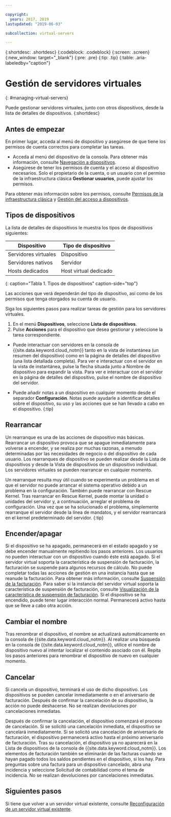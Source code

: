 ```yaml
---

copyright:
  years: 2017, 2019
lastupdated: "2019-06-03"

subcollection: virtual-servers

---
```


{:shortdesc: .shortdesc}
{:codeblock: .codeblock}
{:screen: .screen}
{:new_window: target="_blank"}
{:pre: .pre}
{:tip: .tip}
{:table: .aria-labeledby="caption"}


# Gestión de servidores virtuales
{: #managing-virtual-servers}

Puede gestionar servidores virtuales, junto con otros dispositivos, desde la lista de detalles de dispositivos.
{:shortdesc}


## Antes de empezar
En primer lugar, acceda al menú de dispositivo y asegúrese de que tiene los permisos de cuenta correctos para completar las tareas.

* Acceda al menú del dispositivo de la consola. Para obtener más información, consulte [Navegación a dispositivos](/docs/vsi?topic=virtual-servers-navigating-devices).
* Asegúrese de tener los permisos de cuenta y el acceso al dispositivo necesarios. Solo el propietario de la cuenta, o un usuario con el permiso de la infraestructura clásica **Gestionar usuarios**, puede ajustar los permisos.

Para obtener más información sobre los permisos, consulte [Permisos de la infraestructura clásica](/docs/iam?topic=iam-infrapermission#infrapermission) y [Gestión del acceso a dispositivos](/docs/vsi?topic=virtual-servers-managing-device-access).

## Tipos de dispositivos
La lista de detalles de dispositivos le muestra los tipos de dispositivos siguientes:

| Dispositivo  | Tipo de dispositivo  |
| ------  | ------------ | 
| Servidores virtuales | Dispositivo |
| Servidores nativos | Servidor |
| Hosts dedicados | Host virtual dedicado | 
{: caption="Tabla 1. Tipos de dispositivos" caption-side="top"}

Las acciones que verá dependerán del tipo de dispositivo, así como de los permisos que tenga otorgados su cuenta de usuario.

Siga los siguientes pasos para realizar tareas de gestión para los servidores virtuales.

1. En el menú **Dispositivos**, seleccione **Lista de dispositivos**.
2. Pulse **Acciones** para el dispositivo que desea gestionar y seleccione la tarea correspondiente.

* Puede interactuar con servidores en la consola de {{site.data.keyword.cloud_notm}} tanto en la vista de instantánea (un resumen del dispositivo) como en la página de detalles del dispositivo (una lista detallada completa). Para ver e interactuar con el servidor en la vista de instantánea, pulse la flecha situada junto a Nombre de dispositivo para expandir la vista. Para ver e interactuar con el servidor en la página de
detalles del dispositivo, pulse el nombre de dispositivo del servidor.

* Puede añadir notas a un dispositivo en cualquier momento desde el separador **Configuración**. Notas puede ayudarle a identificar detalles sobre el dispositivo, su uso y las acciones que se han llevado a cabo en el dispositivo.
 {:tip}

## Rearrancar
Un rearranque es una de las acciones de dispositivo más básicas. Rearrancar un dispositivo provoca que se apague inmediatamente para volverse a encender, y se realiza por muchas razonas, a menudo determinadas por las necesidades de negocio o del dispositivo de cada usuario. Los rearranques de dispositivo se pueden realizar desde la Lista de dispositivos y desde la Vista de dispositivos de un dispositivo individual. Los servidores virtuales se pueden rearrancar en cualquier momento.

Un rearranque resulta muy útil cuando se experimenta un problema en el que el servidor no puede arrancar el sistema operativo debido a un problema en la configuración.  También puede rearrancar con Rescue Kernel. Tras rearrancar en Rescue Kernel, puede montar la unidad o unidades del servidor y, a continuación, arreglar el problema de configuración. Una vez que se ha solucionado el problema, simplemente rearranque el servidor desde la línea de mandatos, y el servidor rearrancará en el kernel predeterminado del servidor.
{:tip}

## Encender/apagar
Si el dispositivo se ha apagado, permanecerá en el estado apagado y se debe encender manualmente repitiendo los pasos anteriores. Los usuarios no pueden interactuar con un dispositivo cuando éste está apagado. Si el servidor virtual soporta la característica de suspensión de facturación, la facturación se suspende para algunos recursos de cálculo. No puede completar todas las acciones de gestión en una instancia hasta que se reanude la facturación. Para obtener más información, consulte [Suspensión de la facturación](/docs/vsi?topic=virtual-servers-about-suspend-billing#about-suspend-billing). Para saber si la instancia del servidor virtual soporta la característica de suspensión de facturación, consulte [Visualización de la característica de suspensión de facturación](/docs/vsi?topic=virtual-servers-viewing-suspend-billing-feature#viewing-suspend-billing-feature). Si el dispositivo se ha encendido, puede tener lugar interacción normal. Permanecerá activo hasta que se lleve a cabo otra acción.

## Cambiar el nombre
Tras renombrar el dispositivo, el nombre se actualizará automáticamente en la consola de
{{site.data.keyword.cloud_notm}}. Al realizar una búsqueda en la consola de {{site.data.keyword.cloud_notm}}, utilice el nombre de dispositivo nuevo al intentar localizar el contenido asociado con él. Repita los pasos anteriores para renombrar el dispositivo de nuevo en cualquier momento.

## Cancelar
Si cancela un dispositivo, terminará el uso de dicho dispositivo. Los dispositivos se pueden cancelar inmediatamente o en el aniversario de facturación. Después de confirmar la cancelación de su dispositivo, la acción no puede deshacerse. No se realizan devoluciones por cancelaciones inmediatas.

Después de confirmar la cancelación, el dispositivo comenzará el proceso de cancelación. Si se solicitó una cancelación inmediata, el dispositivo se cancelará inmediatamente. Si se solicitó una cancelación de aniversario de facturación, el dispositivo permanecerá activo hasta el próximo aniversario de facturación. Tras su cancelación, el dispositivo ya no aparecerá en la Lista de dispositivos de la consola de {{site.data.keyword.cloud_notm}}. Los elementos de facturación también se eliminarán de las facturas cuando se hayan pagado todos los saldos pendientes en el dispositivo, si los hay. Para preguntas sobre una factura para un dispositivo cancelado, abra una incidencia y seleccione Solicitud de contabilidad como el tema de incidencia. No se realizan devoluciones por cancelaciones inmediatas.

## Siguientes pasos
Si tiene que volver a un servidor virtual existente, consulte [Reconfiguración de un servidor virtual existente](/docs/vsi?topic=virtual-servers-reconfiguring-virtual-servers#reconfiguring-virtual-servers).
